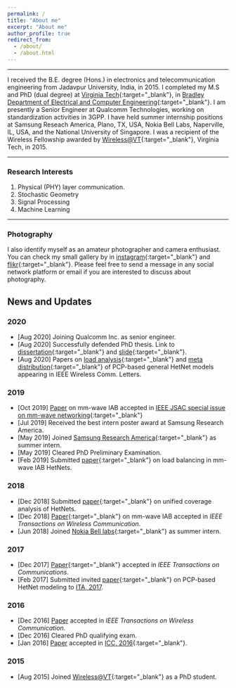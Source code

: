 ```yaml
---
permalink: /
title: "About me"
excerpt: "About me"
author_profile: true
redirect_from: 
  - /about/
  - /about.html
---
```


------
I received the B.E. degree (Hons.) in electronics and telecommunication engineering from Jadavpur University, India, in 2015. I completed my M.S and PhD (dual degree) at [Virginia Tech](https://vt.edu/){:target="_blank"}, in [Bradley Department of Electrical and Computer Engineering](https://www.ece.vt.edu/){:target="_blank"}. I am presently a Senior Engineer at Qualcomm Technologies, working on standardization activities in 3GPP. I have held summer  internship positions at Samsung Reseach America, Plano, TX, USA, Nokia Bell Labs, Naperville, IL, USA, and the National University of Singapore. I was a recipient of the Wireless Fellowship awarded by [Wireless@VT](https://wireless.vt.edu/){:target="_blank"}, Virginia Tech, in 2015.

------

### Research Interests 

1. Physical (PHY) layer communication.
1. Stochastic Geometry
1. Signal Processing
1. Machine Learning

-----

### Photography

I also identify myself as an amateur photographer and camera enthusiast. You can check my small gallery by in [instagram](https://www.instagram.com/chiranjib_saha_/){:target="_blank"} and [flikr](https://www.flickr.com/photos/chiranjibsaha/with/49685475027/){:target="_blank"}. Please feel free to send a message in any social network platform or email if you are interested to discuss about photography.


News and Updates
------
### 2020
- [Aug 2020] Joining Qualcomm Inc. as senior engineer.
- [Aug 2020] Successfully defended PhD thesis. Link to [dissertation](https://vtechworks.lib.vt.edu/handle/10919/99835){:target="_blank"} and [slide](/files/slide_defense.pdf){:target="_blank"}.
- [Aug 2020] Papers on [load analysis](https://ieeexplore.ieee.org/document/9079449){:target="_blank"} and [meta distribution](https://ieeexplore.ieee.org/document/9165207){:target="_blank"} of PCP-based general HetNet models appearing in IEEE Wireless Comm. Letters.

### 2019
- [Oct 2019] [Paper](https://arxiv.org/abs/1902.06300) on mm-wave IAB accepted in [IEEE JSAC special issue on mm-wave networking](https://www.comsoc.org/publications/journals/ieee-jsac/cfp/millimeter-wave-networking){:target="_blank"}
- [Jul 2019] Received the best intern poster award at Samsung Research America.
- [May 2019] Joined [Samsung Research America](https://www.sra.samsung.com/){:target="_blank"} as summer intern.
- [May 2019] Cleared PhD Preliminary Examination.
- [Feb 2019] Submitted [paper](https://arxiv.org/abs/1902.06300){:target="_blank"} on load balancing in mm-wave IAB HetNets.

### 2018
- [Dec 2018]  Submitted [paper](https://arxiv.org/abs/1812.01830){:target="_blank"} on unified coverage analysis of HetNets. 
 - [Dec 2018]  [Paper](https://ieeexplore.ieee.org/abstract/document/8493520/){:target="_blank"} on mm-wave IAB  accepted in *IEEE Transactions on Wireless Communication*.
 - [Jun 2018]  Joined [Nokia Bell labs](https://www.bell-labs.com/){:target="_blank"} as summer intern.
 
### 2017
- [Dec 2017]  [Paper](https://ieeexplore.ieee.org/document/8187697){:target="_blank"} accepted in *IEEE Transactions on Communications*.
 - [Feb 2017] Submitted invited [paper](http://ieeexplore.ieee.org/document/8023448/){:target="_blank"} on PCP-based HetNet modeling to [ITA, 2017](http://ita.ucsd.edu/workshop/17/?year=17).

### 2016
- [Dec 2016] [Paper](http://ieeexplore.ieee.org/stamp/stamp.jsp?arnumber=7809177) accepted in *IEEE Transactions on Wireless Communication*.
 - [Dec 2016] Cleared PhD qualifying exam.
 - [Jan 2016] [Paper](https://ieeexplore.ieee.org/abstract/document/7511509/) accepted in [ICC, 2016](http://icc2016.ieee-icc.org/){:target="_blank"}.

### 2015
- [Aug 2015] Joined [Wireless@VT](https://wireless.vt.edu/){:target="_blank"} as a PhD student.


